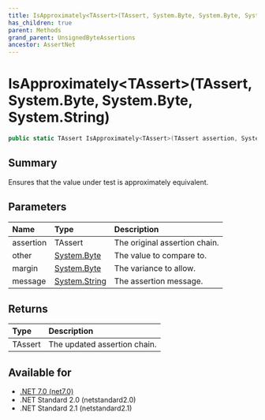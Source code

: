 ```yaml
---
title: IsApproximately<TAssert>(TAssert, System.Byte, System.Byte, System.String)
has_children: true
parent: Methods
grand_parent: UnsignedByteAssertions
ancestor: AssertNet
---
```

# IsApproximately&lt;TAssert&gt;(TAssert, System.Byte, System.Byte, System.String)

```csharp
public static TAssert IsApproximately<TAssert>(TAssert assertion, System.Byte other, System.Byte margin, System.String message);
```

## Summary
Ensures that the value under test is approximately equivalent.

## Parameters
| Name      | Type                                                                        | Description                   |
|:----------|:----------------------------------------------------------------------------|:------------------------------|
| assertion | TAssert                                                                     | The original assertion chain. |
| other     | [System.Byte](https://learn.microsoft.com/en-us/dotnet/api/system.byte)     | The value to compare to.      |
| margin    | [System.Byte](https://learn.microsoft.com/en-us/dotnet/api/system.byte)     | The variance to allow.        |
| message   | [System.String](https://learn.microsoft.com/en-us/dotnet/api/system.string) | The assertion message.        |


## Returns
| Type    | Description                  |
|:--------|:-----------------------------|
| TAssert | The updated assertion chain. |

## Available for
- [.NET 7.0 (net7.0)](https://versionsof.net/core/7.0/)
- .NET Standard 2.0 (netstandard2.0)
- .NET Standard 2.1 (netstandard2.1)
